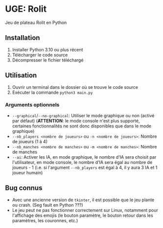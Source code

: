 # UGE: Rolit
Jeu de plateau Rolit en Python

## Installation

1. Installer Python 3.10 ou plus récent
2. Télécharger le code source
3. Décompresser le fichier téléchargé

## Utilisation

1. Ouvrir un terminal dans le dossier où se trouve le code source
2. Exécuter la commande `python3 main.py`

### Arguments optionnels

- `--graphical`/`--no-graphical`: Utiliser le mode graphique ou non (activé par défaut) (**ATTENTION**: le mode console n'est plus supporté, certaines fonctionnalités ne sont donc disponibles que dans le mode graphique)
- `--nb_players <nombre de joueurs>` ou `-n <nombre de joueurs>`: Nombre de joueurs (1 à 4)
- `--nb_manches <nombre de manches>` ou `-m <nombre de manches>`: Nombre de manches
- `--ai`: Activer les IA, en mode graphique, le nombre d'IA sera choisit par l'utilisateur, en mode console, le nombre d'IA sera égal au nombre de joueurs - 1 (i.e. si l'argument `--nb_players` est égal à 4, il y aura 3 IA et 1 joueur humain)

## Bug connus

- Avec une ancienne version de `tkinter`, il est possible que le jeu plante ou crash. (Seg fault en Python ???)
- Le jeu peut ne pas fonctionner correctement sur Linux, notamment pour l'affichage des emojis (le bouton paramètre, le bouton retour dans les paramètres, les couronnes, etc.)
